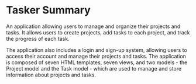 # Tasker Summary

An application allowing users to manage and organize their projects and tasks. It allows users to create projects, add tasks to each project, and track the progress of each task. 

The application also includes a login and sign-up system, allowing users to access their account and manage their projects and tasks. The application is composed of seven HTML templates, seven views, and two models - the Project model and the Task model - which are used to manage and store information about projects and tasks.
